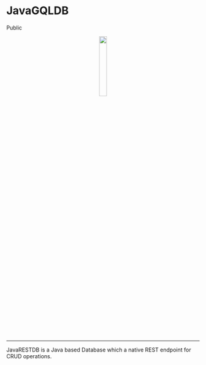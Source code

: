# JavaGQLDB
Public


<p align="center">
  <img src='https://github.com/saiphanindra1010/JavaRESTDB/assets/52729974/9af006e7-3650-468c-9819-52b39b271d60' width='20%'>
</p>


---

JavaRESTDB is a Java based Database which a native REST endpoint for CRUD operations.
